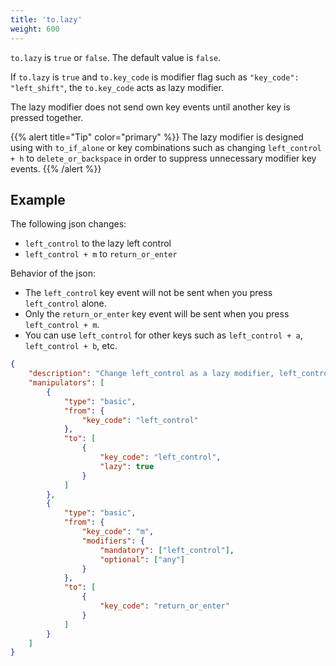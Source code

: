 ```yaml
---
title: 'to.lazy'
weight: 600
---
```


`to.lazy` is `true` or `false`. The default value is `false`.

If `to.lazy` is `true` and `to.key_code` is modifier flag such as `"key_code": "left_shift"`, the `to.key_code` acts as lazy modifier.

The lazy modifier does not send own key events until another key is pressed together.

{{% alert title="Tip" color="primary" %}}
The lazy modifier is designed using with `to_if_alone` or key combinations such as changing `left_control + h` to `delete_or_backspace` in order to suppress unnecessary modifier key events.
{{% /alert %}}

## Example

The following json changes:

-   `left_control` to the lazy left control
-   `left_control + m` to `return_or_enter`

Behavior of the json:

-   The `left_control` key event will not be sent when you press `left_control` alone.
-   Only the `return_or_enter` key event will be sent when you press `left_control + m`.
-   You can use `left_control` for other keys such as `left_control + a`, `left_control + b`, etc.

```json
{
    "description": "Change left_control as a lazy modifier, left_control+m to return_or_enter",
    "manipulators": [
        {
            "type": "basic",
            "from": {
                "key_code": "left_control"
            },
            "to": [
                {
                    "key_code": "left_control",
                    "lazy": true
                }
            ]
        },
        {
            "type": "basic",
            "from": {
                "key_code": "m",
                "modifiers": {
                    "mandatory": ["left_control"],
                    "optional": ["any"]
                }
            },
            "to": [
                {
                    "key_code": "return_or_enter"
                }
            ]
        }
    ]
}
```
